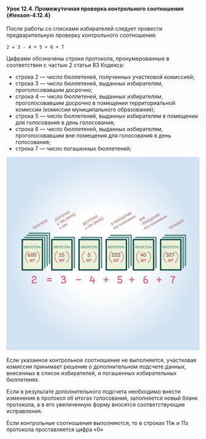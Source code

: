#### Урок 12.4. Промежуточная проверка контрольного соотношения {#lesson-4.12.4}

После работы со списками избирателей следует провести предварительную проверку контрольного соотношения:

````
2 = 3 - 4 + 5 + 6 + 7
````

Цифрами обозначены строки протокола, пронумерованные в соответствии с частью 2 статьи 83 Кодекса:

- строка 2 — число бюллетеней, полученных участковой комиссией;
- строка 3 — число бюллетеней, выданных избирателям, проголосовавшим досрочно;
- строка 4 — число бюллетеней, выданных избирателям, проголосовавшим досрочно в помещении территориальной комиссии (комиссии муниципального образования);
- строка 5 — число бюллетеней, выданных избирателям в помещении для голосования в день голосования;
- строка 6 — число бюллетеней, выданных избирателям, проголосовавшим вне помещения для голосования в день голосования;
- строка 7 — число погашенных бюллетеней;

![Рисунок 12.4.1. Данное контрольное соотношение проверяет соблюдение «баланса» бюллетеней: число полученных УИК бюллетеней должно равняться сумме выданных в  УИК бюллетеней досрочно, в помещении для голосования и вне помещения для голосования, а также погашенных бюллетеней.](./4.12.4.1.svg)

Если указанное контрольное соотношение не выполняется, участковая комиссия принимает решение о дополнительном подсчете данных, внесенных в список избирателей, и погашенных избирательных бюллетенях. 

Если в результате дополнительного подсчета необходимо внести изменения в протокол об итогах голосования, заполняется новый бланк протокола, а в его увеличенную форму вносятся соответствующие исправления.

Если контрольные соотношения выполняются, то в строках 11ж и 11з протокола проставляется цифра «0»
